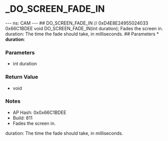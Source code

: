# _DO_SCREEN_FADE_IN

--- ns: CAM --- ## DO_SCREEN_FADE_IN  // 0xD4E8E24955024033 0x66C1BDEE void DO_SCREEN_FADE_IN(int duration);  Fades the screen in. duration: The time the fade should take, in milliseconds.  ## Parameters * **duration**:

### Parameters
* int duration

### Return Value
* void

### Notes
* AP Hash: 0x0x66C1BDEE
* Build: 811
* Fades the screen in.

duration: The time the fade should take, in milliseconds.

